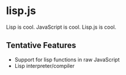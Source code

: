 lisp.js
=======

Lisp is cool. JavaScript is cool. Lisp.js is cool.

Tentative Features
------------------
* Support for lisp functions in raw JavaScript
* Lisp interpreter/compiler
